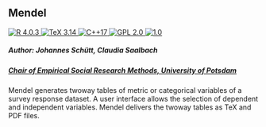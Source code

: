 ## Mendel

<a href="https://cran.r-project.org/">
  <img src="https://img.shields.io/badge/R-4.0.3-blue" alt="R 4.0.3"/>
</a>

<a href="https://en.wikipedia.org/wiki/TeX">
  <img src="https://img.shields.io/badge/TeX-3.14-blue" alt="TeX 3.14"/>
</a>

<a href="https://en.wikipedia.org/wiki/C%2B%2B17">
  <img src="https://img.shields.io/badge/C++-17-blue" alt="C++17"/>
</a>

<a href="GPL-2.0">
  <img src="https://img.shields.io/badge/License-GPL%202.0-yellow" alt="GPL 2.0"/>
</a>

<a href="https://github.com/johschuett/Mendel/releases">
  <img src="https://img.shields.io/badge/version-1.0-green" alt="1.0"/>
</a>

##### Author: Johannes Schütt, Claudia Saalbach
##### [Chair of Empirical Social Research Methods, University of Potsdam](https://uni-potsdam.de/soziologie-methoden)

Mendel generates twoway tables of metric or categorical variables of a survey response dataset. A user interface allows the selection of dependent and independent variables. Mendel delivers the twoway tables as TeX and PDF files.
